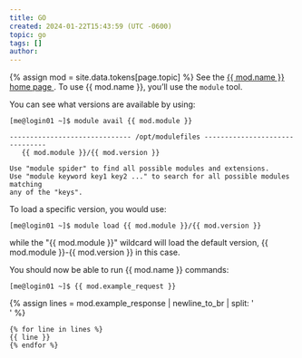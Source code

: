 ```yaml
---
title: GO
created: 2024-01-22T15:43:59 (UTC -0600)
topic: go
tags: []
author: 
---
```


{% assign mod = site.data.tokens[page.topic] %}
See the <a rel="module"
  href="{{ mod.url }}"
  title="{{ mod.name }}">
    {{ mod.name }} home page
</a>. To use {{ mod.name }}, you’ll use the `module` tool.

You can see what versions are available by using:
```
[me@login01 ~]$ module avail {{ mod.module }}

------------------------------ /opt/modulefiles -------------------------------
   {{ mod.module }}/{{ mod.version }}

Use "module spider" to find all possible modules and extensions.
Use "module keyword key1 key2 ..." to search for all possible modules matching
any of the "keys".
```

To load a specific version, you would use:
```
[me@login01 ~]$ module load {{ mod.module }}/{{ mod.version }}
```

while the "{{ mod.module }}" wildcard will load the default version, {{ mod.module }}-{{ mod.version }} in this case.

You should now be able to run {{ mod.name }} commands:
```
[me@login01 ~]$ {{ mod.example_request }}
```
{% assign lines = mod.example_response | newline_to_br | split: '<br />' %}
```
{% for line in lines %}
{{ line }}
{% endfor %}
```
